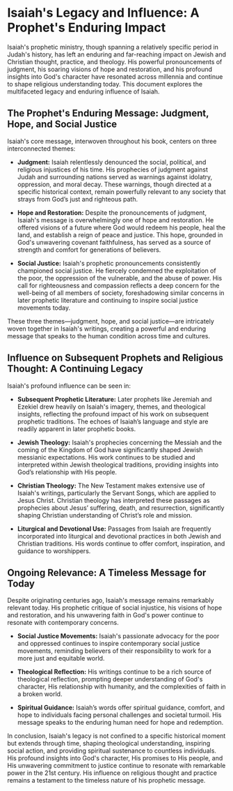# Isaiah's Legacy and Influence: A Prophet's Enduring Impact

Isaiah's prophetic ministry, though spanning a relatively specific period in Judah's history, has left an enduring and far-reaching impact on Jewish and Christian thought, practice, and theology.  His powerful pronouncements of judgment, his soaring visions of hope and restoration, and his profound insights into God's character have resonated across millennia and continue to shape religious understanding today.  This document explores the multifaceted legacy and enduring influence of Isaiah.

## The Prophet's Enduring Message: Judgment, Hope, and Social Justice

Isaiah's core message, interwoven throughout his book, centers on three interconnected themes:

* **Judgment:** Isaiah relentlessly denounced the social, political, and religious injustices of his time. His prophecies of judgment against Judah and surrounding nations served as warnings against idolatry, oppression, and moral decay.  These warnings, though directed at a specific historical context, remain powerfully relevant to any society that strays from God’s just and righteous path.

* **Hope and Restoration:**  Despite the pronouncements of judgment, Isaiah's message is overwhelmingly one of hope and restoration.  He offered visions of a future where God would redeem his people, heal the land, and establish a reign of peace and justice.  This hope, grounded in God's unwavering covenant faithfulness, has served as a source of strength and comfort for generations of believers.

* **Social Justice:**  Isaiah's prophetic pronouncements consistently championed social justice.  He fiercely condemned the exploitation of the poor, the oppression of the vulnerable, and the abuse of power. His call for righteousness and compassion reflects a deep concern for the well-being of all members of society, foreshadowing similar concerns in later prophetic literature and continuing to inspire social justice movements today.

These three themes—judgment, hope, and social justice—are intricately woven together in Isaiah's writings, creating a powerful and enduring message that speaks to the human condition across time and cultures.

## Influence on Subsequent Prophets and Religious Thought: A Continuing Legacy

Isaiah's profound influence can be seen in:

* **Subsequent Prophetic Literature:**  Later prophets like Jeremiah and Ezekiel drew heavily on Isaiah's imagery, themes, and theological insights, reflecting the profound impact of his work on subsequent prophetic traditions.  The echoes of Isaiah’s language and style are readily apparent in later prophetic books.

* **Jewish Theology:**  Isaiah's prophecies concerning the Messiah and the coming of the Kingdom of God have significantly shaped Jewish messianic expectations.  His work continues to be studied and interpreted within Jewish theological traditions, providing insights into God’s relationship with His people.

* **Christian Theology:**  The New Testament makes extensive use of Isaiah's writings, particularly the Servant Songs, which are applied to Jesus Christ.  Christian theology has interpreted these passages as prophecies about Jesus’ suffering, death, and resurrection, significantly shaping Christian understanding of Christ’s role and mission.

* **Liturgical and Devotional Use:** Passages from Isaiah are frequently incorporated into liturgical and devotional practices in both Jewish and Christian traditions.  His words continue to offer comfort, inspiration, and guidance to worshippers.


## Ongoing Relevance:  A Timeless Message for Today

Despite originating centuries ago, Isaiah's message remains remarkably relevant today.  His prophetic critique of social injustice, his visions of hope and restoration, and his unwavering faith in God's power continue to resonate with contemporary concerns.

* **Social Justice Movements:**  Isaiah's passionate advocacy for the poor and oppressed continues to inspire contemporary social justice movements, reminding believers of their responsibility to work for a more just and equitable world.

* **Theological Reflection:**  His writings continue to be a rich source of theological reflection, prompting deeper understanding of God's character, His relationship with humanity, and the complexities of faith in a broken world.

* **Spiritual Guidance:**  Isaiah’s words offer spiritual guidance, comfort, and hope to individuals facing personal challenges and societal turmoil.  His message speaks to the enduring human need for hope and redemption.


In conclusion, Isaiah's legacy is not confined to a specific historical moment but extends through time, shaping theological understanding, inspiring social action, and providing spiritual sustenance to countless individuals. His profound insights into God's character, His promises to His people, and His unwavering commitment to justice continue to resonate with remarkable power in the 21st century.  His influence on religious thought and practice remains a testament to the timeless nature of his prophetic message.
